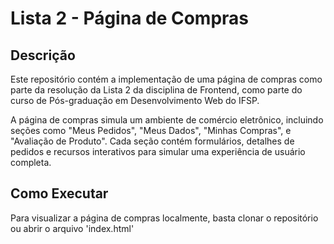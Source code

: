 # Lista 2 - Página de Compras

## Descrição
Este repositório contém a implementação de uma página de compras como parte da resolução da Lista 2 da disciplina de Frontend, como parte do curso de Pós-graduação em Desenvolvimento Web do IFSP.

A página de compras simula um ambiente de comércio eletrônico, incluindo seções como "Meus Pedidos", "Meus Dados", "Minhas Compras", e "Avaliação de Produto". Cada seção contém formulários, detalhes de pedidos e recursos interativos para simular uma experiência de usuário completa.

## Como Executar
Para visualizar a página de compras localmente, basta clonar o repositório ou abrir o arquivo 'index.html'
